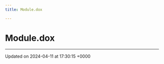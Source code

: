 ```yaml
---
title: Module.dox

---
```


# Module.dox








-------------------------------

Updated on 2024-04-11 at 17:30:15 +0000
